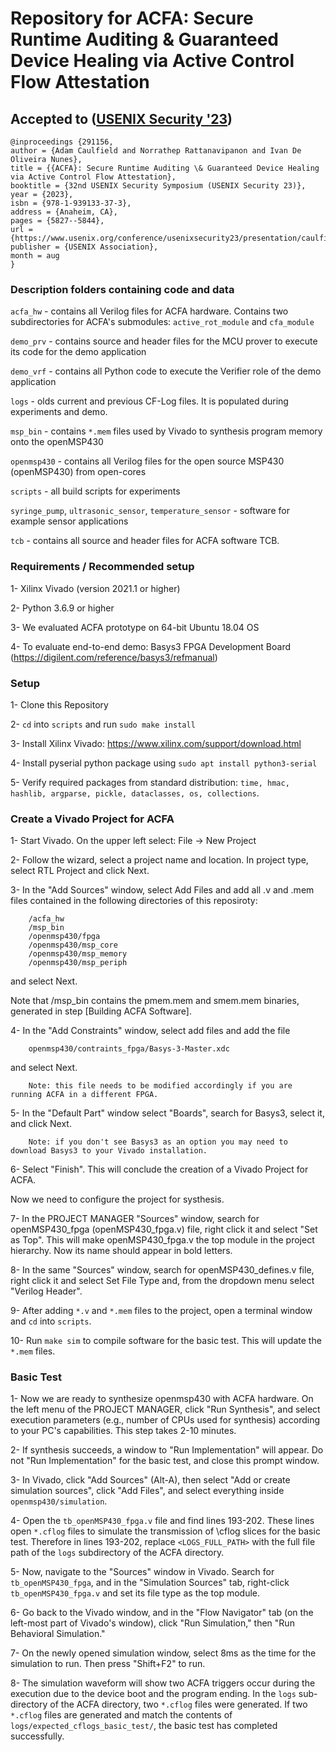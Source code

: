 # Repository for ACFA: Secure Runtime Auditing & Guaranteed Device Healing via Active Control Flow Attestation

## Accepted to ([USENIX Security '23]([https://link-url-here.org](https://www.usenix.org/conference/usenixsecurity23/presentation/caulfield)))
```
@inproceedings {291156,
author = {Adam Caulfield and Norrathep Rattanavipanon and Ivan De Oliveira Nunes},
title = {{ACFA}: Secure Runtime Auditing \& Guaranteed Device Healing via Active Control Flow Attestation},
booktitle = {32nd USENIX Security Symposium (USENIX Security 23)},
year = {2023},
isbn = {978-1-939133-37-3},
address = {Anaheim, CA},
pages = {5827--5844},
url = {https://www.usenix.org/conference/usenixsecurity23/presentation/caulfield},
publisher = {USENIX Association},
month = aug
}
```


### Description folders containing code and data

`acfa_hw` - contains all Verilog files for ACFA hardware. Contains two subdirectories for ACFA's submodules: `active_rot_module` and `cfa_module`

`demo_prv` - contains source and header files for the MCU prover to execute its code for the demo application

`demo_vrf` - contains all Python code to execute the Verifier role of the demo application

`logs` - olds current and previous CF-Log files. It is populated during experiments and demo.

`msp_bin` - contains `*.mem` files used by Vivado to synthesis program memory onto the openMSP430

`openmsp430` - contains all Verilog files for the open source MSP430 (openMSP430) from open-cores

`scripts` - all build scripts for experiments

`syringe_pump`, `ultrasonic_sensor`, `temperature_sensor` - software for example sensor applications

`tcb` - contains all source and header files for ACFA software TCB.

### Requirements / Recommended setup

1- Xilinx Vivado (version 2021.1 or higher)

2- Python 3.6.9 or higher

3- We evaluated ACFA prototype on 64-bit Ubuntu 18.04 OS

4- To evaluate end-to-end demo: Basys3 FPGA Development Board (https://digilent.com/reference/basys3/refmanual) 

### Setup

1- Clone this Repository

2- `cd` into `scripts` and run `sudo make install`

3- Install Xilinx Vivado: https://www.xilinx.com/support/download.html

4- Install pyserial python package using `sudo apt install python3-serial` 

5- Verify required packages from standard distribution: `time, hmac, hashlib, argparse, pickle, dataclasses, os, collections`. 

### Create a Vivado Project for ACFA

1- Start Vivado. On the upper left select: File -> New Project

2- Follow the wizard, select a project name and location. In project type, select RTL Project and click Next.

3- In the "Add Sources" window, select Add Files and add all .v and .mem files contained in the following directories of this reposiroty:

        /acfa_hw
        /msp_bin
        /openmsp430/fpga
        /openmsp430/msp_core
        /openmsp430/msp_memory
        /openmsp430/msp_periph
       
and select Next.

Note that /msp_bin contains the pmem.mem and smem.mem binaries, generated in step [Building ACFA Software].

4- In the "Add Constraints" window, select add files and add the file

        openmsp430/contraints_fpga/Basys-3-Master.xdc

and select Next.

        Note: this file needs to be modified accordingly if you are running ACFA in a different FPGA.

5- In the "Default Part" window select "Boards", search for Basys3, select it, and click Next.

        Note: if you don't see Basys3 as an option you may need to download Basys3 to your Vivado installation.

6- Select "Finish". This will conclude the creation of a Vivado Project for ACFA.

Now we need to configure the project for systhesis.

7- In the PROJECT MANAGER "Sources" window, search for openMSP430_fpga (openMSP430_fpga.v) file, right click it and select "Set as Top".
This will make openMSP430_fpga.v the top module in the project hierarchy. Now its name should appear in bold letters.

8- In the same "Sources" window, search for openMSP430_defines.v file, right click it and select Set File Type and, from the dropdown menu select "Verilog Header".

9- After adding `*.v` and `*.mem` files to the project, open a terminal window and `cd` into `scripts`.

10- Run `make sim` to compile software for the basic test. This will update the `*.mem` files.

### Basic Test

1- Now we are ready to synthesize openmsp430 with ACFA hardware. On the left menu of the PROJECT MANAGER, click "Run Synthesis", and select execution parameters (e.g., number of CPUs used for synthesis) according to your PC's capabilities. This step takes 2-10 minutes.

2- If synthesis succeeds, a window to "Run Implementation" will appear. Do not "Run Implementation" for the basic test, and close this prompt window.

3- In Vivado, click "Add Sources" (Alt-A), then select "Add or create simulation sources", click "Add Files", and select everything inside `openmsp430/simulation`.

4- Open the `tb_openMSP430_fpga.v` file and find lines 193-202. These lines open `*.cflog` files to simulate the transmission of \cflog slices for the basic test. Therefore in lines 193-202, replace `<LOGS_FULL_PATH>` with the full file path of the `logs` subdirectory of the ACFA directory.

5- Now, navigate to the "Sources" window in Vivado. Search for `tb_openMSP430_fpga`, and in the "Simulation Sources" tab, right-click `tb_openMSP430_fpga.v` and set its file type as the top module.

6- Go back to the Vivado window, and in the "Flow Navigator" tab (on the left-most part of Vivado's window), click "Run Simulation," then "Run Behavioral Simulation."

7- On the newly opened simulation window, select 8ms as the time for the simulation to run. Then press "Shift+F2" to run.

8- The simulation waveform will show two ACFA triggers occur during the execution due to the device boot and the program ending. In the `logs` sub-directory of the ACFA directory, two `*.cflog` files were generated. If two `*.cflog` files are generated and match the contents of `logs/expected_cflogs_basic_test/`, the basic test has completed successfully.
